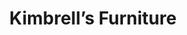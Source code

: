 ---
title: "Kimbrell’s Furniture"
url: /raleigh/kimbrells-furniture-new-bern-avenue/
shop: Möbel
---